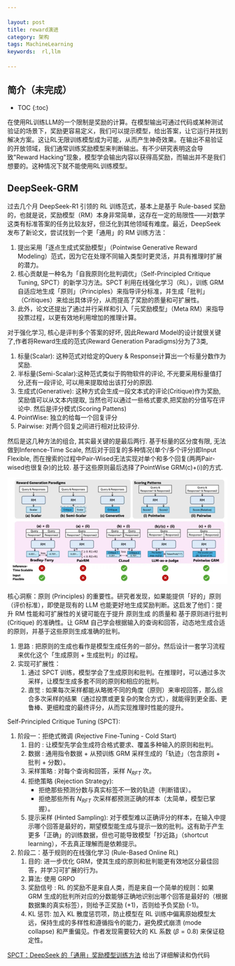 ```yaml
---

layout: post
title: reward演进
category: 架构
tags: MachineLearning
keywords:  rl,llm

---
```


<script type="text/javascript" src="http://cdn.mathjax.org/mathjax/latest/MathJax.js?config=default"></script>

## 简介（未完成）

* TOC
{:toc}

在使用RL训练LLM的一个限制是奖励的计算。在模型输出可通过代码或某种测试验证的场景下，奖励更容易定义，我们可以提示模型，给出答案，让它运行并找到解决方案。这让RL无限训练模型成为可能，从而产生神奇效果。在输出不易验证的开放领域，我们通常训练奖励模型来判断输出。有不少研究表明这会导致"Reward Hacking"现象，模型学会输出内容以获得高奖励，而输出并不是我们想要的。这种情况下就不能使用RL训练模型。

## DeepSeek-GRM

过去几个月 DeepSeek-R1 引领的 RL 训练范式，基本上是基于 Rule-based 奖励的，也就是说，奖励模型（RM）本身非常简单，这存在一定的局限性——对数学这类有标准答案的任务比较友好，但泛化到其他领域有难度。最近，DeepSeek 发布了新论文，尝试找到一个更「通用」的 RM 训练方法：
1. 提出采用「逐点生成式奖励模型」（Pointwise Generative Reward Modeling）范式，因为它在处理不同输入类型时更灵活，并具有推理时扩展的潜力。
2. 核心贡献是一种名为「自我原则化批判调优」（Self-Principled Critique Tuning, SPCT）的新学习方法。SPCT 利用在线强化学习（RL），训练 GRM 自适应地生成「原则」（Principles）来指导评分标准，并生成「批判」（Critiques）来给出具体评分，从而提高了奖励的质量和可扩展性。
3. 此外，论文还提出了通过并行采样和引入「元奖励模型」（Meta RM）来指导投票过程，以更有效地利用增加的推理计算。


对于强化学习, 核心是评判多个答案的好坏, 因此Reward Model的设计就很关键了,作者将Reward生成的范式(Reward Generation Paradigms)分为了3类, 
1. 标量(Scalar): 这种范式对给定的Query & Response计算出一个标量分数作为奖励.
2. 半标量(Semi-Scalar):这种范式类似于购物软件的评论, 不光要采用标量值打分,还有一段评论, 可以用来提取给出该打分的原因.
3. 生成式(Generative): 这种方式会生成一段文本式的评论(Critique)作为奖励, 奖励值可以从文本内提取, 当然也可以通过一些格式要求,把奖励的分值写在评论中.
然后是评分模式(Scoring Pattens)
1. PointWise: 独立的给每一个回复评分
2. Pairwise: 对两个回复之间进行相对比较评分.

然后是这几种方法的组合, 其实最关键的是最后两行. 基于标量的区分度有限, 无法做到Inference-Time Scale, 然后对于回复的多种情况(单个/多个评分)即Input Flexible, 而在搜索的过程中Pair-Wised无法实现对单个和多个回复(两两Pair-wised也很复杂)的比较. 基于这些原则最后选择了PointWise GRM(c)+(i)的方式.

![](/public/upload/machine/reward_paradigms.jpg)

核心洞察：原则 (Principles) 的重要性。研究者发现，如果能提供「好的」原则（评价标准），即使是现有的 LLM 也能更好地生成奖励判断。这启发了他们：提升 RM 性能和可扩展性的关键可能在于提升 原则生成 的质量和 基于原则进行批判 (Critique) 的准确性。让 GRM 自己学会根据输入的查询和回答，动态地生成合适的原则，并基于这些原则生成准确的批判。
1. 思路 : 把原则的生成也看作是模型生成任务的一部分。然后设计一套学习流程来优化这个「生成原则 + 生成批判」的过程。
2. 实现可扩展性：
    1. 通过 SPCT 训练，模型学会了生成原则和批判。在推理时，可以通过多次采样，让模型生成多套不同的原则和相应的批判。
    2. 直觉 : 如果每次采样都能从略微不同的角度（原则）来审视回答，那么综合多次采样的结果（通过投票或更复杂的聚合方式），就能得到更全面、更鲁棒、更细粒度的最终评分，从而实现推理时性能的提升。

Self-Principled Critique Tuning (SPCT):
1. 阶段一：拒绝式微调 (Rejective Fine-Tuning - Cold Start)
    1. 目的 : 让模型先学会生成符合格式要求、覆盖多种输入的原则和批判。
    2. 数据 : 通用指令数据 + 从预训练 GRM 采样生成的「轨迹」（包含原则 + 批判 + 分数）。
    3. 采样策略 : 对每个查询和回答，采样 $N_{RFT}$ 次。
    4. 拒绝策略 (Rejection Strategy):
        - 拒绝那些预测分数与真实标签不一致的轨迹（判断错误）。
        - 拒绝那些所有 $N_{RFT}$ 次采样都预测正确的样本（太简单，模型已掌握）。
    5. 提示采样 (Hinted Sampling): 对于模型难以正确评分的样本，在输入中提示哪个回答是最好的，期望模型能生成与提示一致的批判。这有助于产生更多「正确」的训练数据，但也可能导致模型「抄近路」（shortcut learning），不去真正理解而是依赖提示。
2. 阶段二：基于规则的在线强化学习 (Rule-Based Online RL)
    1. 目的: 进一步优化 GRM，使其生成的原则和批判能更有效地区分最佳回答，并学习可扩展的行为。
    2. 算法: 使用 GRPO
    3. 奖励信号 : RL 的奖励不是来自人类，而是来自一个简单的规则：如果 GRM 生成的批判所对应的分数能够正确地识别出哪个回答是最好的（根据数据集的真实标签），则给予正奖励 (+1)，否则给予负奖励 (-1)。
    4. KL 惩罚: 加入 KL 散度惩罚项，防止模型在 RL 训练中偏离原始模型太远，保持生成的多样性和遵循指令的能力，避免模式崩溃 (mode collapse) 和严重偏见。作者发现需要较大的 KL 系数 ($\beta=0.8$) 来保证稳定性。

[SPCT：DeepSeek 的「通用」奖励模型训练方法](https://zhuanlan.zhihu.com/p/1892290985284855414) 给出了详细解读和伪代码